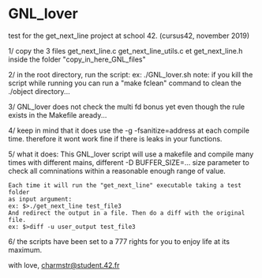 # GNL_lover
test for the get_next_line project at school 42. (cursus42, november 2019)


1/	copy the 3 files get_next_line.c get_next_line_utils.c et get_next_line.h
	inside the folder "copy_in_here_GNL_files"

2/	in the root directory, run the script: ex: ./GNL_lover.sh
	note: if you kill the script while running you can run a "make fclean"
	command to clean the ./object directory...

3/	GNL_lover does not check the multi fd bonus yet even though the rule exists
	in the Makefile aready...

4/	keep in mind that it does use the -g -fsanitize=address at each compile
	time. therefore it wont work fine if there is leaks in your functions.

5/	what it does:
	This GNL_lover script will use a makefile and compile many times with
	different mains, different -D BUFFER_SIZE=... size parameter to check all
	comninations within a reasonable enough range of value.

	Each time it will run the "get_next_line" executable taking a test folder
	as input argument:
	ex: $>./get_next_line test_file3
	And redirect the output in a file. Then do a diff with the original file.
	ex: $>diff -u user_output test_file3

6/	the scripts have been set to a 777 rights for you to enjoy life at its
	maximum.

with love, charmstr@student.42.fr
